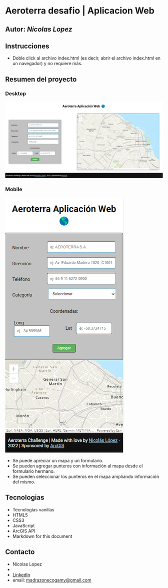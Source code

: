 # **Aeroterra desafio | Aplicacion Web**
## Autor: *Nicolas Lopez*

## **Instrucciones**
* Doble click al archivo index.html (es decir, abrir el archivo index.html en un navegador) y no requiere más.

## **Resumen del proyecto**
### Desktop
![screenshot](./resources/screenshot-desktop.png)

### Mobile
![screenshot](./resources/screenshot-mobile.png)
* Se puede apreciar un mapa y un formulario.
* Se pueden agregar punteros con información al mapa desde el formulario hermano.
* Se pueden seleccionar los punteros en el mapa ampliando información del mismo.

## **Tecnologias**
* Tecnologías vanillas
* HTML5
* CSS3
* JavaScript
* ArcGIS API
* Markdown for this document

## **Contacto**
* Nicolas Lopez
*
* [LinkedIn](https://www.linkedin.com/in/nicogamy/)
* email: madrazonecogamy@gmail.com